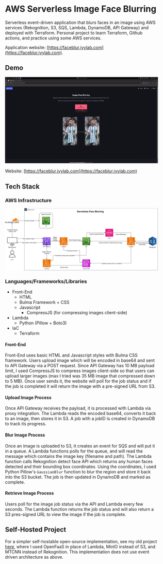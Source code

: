 # AWS Serverless Image Face Blurring

Serverless event-driven application that blurs faces in an image using AWS services (Rekognition, S3, SQS, Lambda, DynamoDB, API Gateway) and deployed with Terraform. Personal project to learn Terraform, Github actions, and practice using some AWS services.

Application website: [https://faceblur.jyylab.com](https://faceblur.jyylab.com).

## Demo

![Website Blurring Demo](./media/face-blur-demo.gif)

Website: [https://faceblur.jyylab.com](https://faceblur.jyylab.com)

## Tech Stack

### AWS Infrastructure

![Diagram](./media/Diagram.drawio.png)

### Languages/Frameworks/Libraries

- Front-End
  - HTML
  - Bulma Framework + CSS
  - Javascript
    - CompressJS (for compressing images client-side)
- Lambda
  - Python (Pillow + Boto3)
- IaC
  - Terraform

#### Front-End

Front-End uses basic HTML and Javascript styles with Bulma CSS framework. Users upload image which will be encoded in base64 and sent to API Gateway via a POST request. Since API Gateway has 10 MB payload limit, I used CompressJS to compress images client-side so that users can upload larger images (max I tried was 35 MB image that compressed down to 5 MB). Once user sends it, the website will poll for the job status and if the job is completed it will return the image with a pre-signed URL from S3.

#### Upload Image Process

Once API Gateway receives the payload, it is processed with Lambda via proxy integration. The Lambda reads the encoded base64, converts it back to an image, then stores it in S3. A job with a jobID is created in DynamoDB to track its progress.

#### Blur Image Process

Once an image is uploaded to S3, it creates an event for SQS and will put it in a queue. A Lambda functions polls for the queue, and will read the message which contains the image key (filename and path). The Lambda function calls Rekognition detect face API which returns any human faces detected and their bounding box coordinates. Using the coordinates, I used Python Pillow's `GaussianBlur` function to blur the region and store it back into the S3 bucket. The job is then updated in DynamoDB and marked as complete.

#### Retrieve Image Process

Users poll for the image job status via the API and Lambda every few seconds. The Lambda function returns the job status and will also return a S3 pres-signed URL to view the image if the job is complete.

## Self-Hosted Project

For a simpler self-hostable open-source implementation, see my old project [here](https://github.com/jamesyoung-15/serverless-face-blurring), where I used OpenFaaS in place of Lambda, MinIO instead of S3, and MTCNN instead of Rekognition. This implementation does not use event driven architecture as above.
